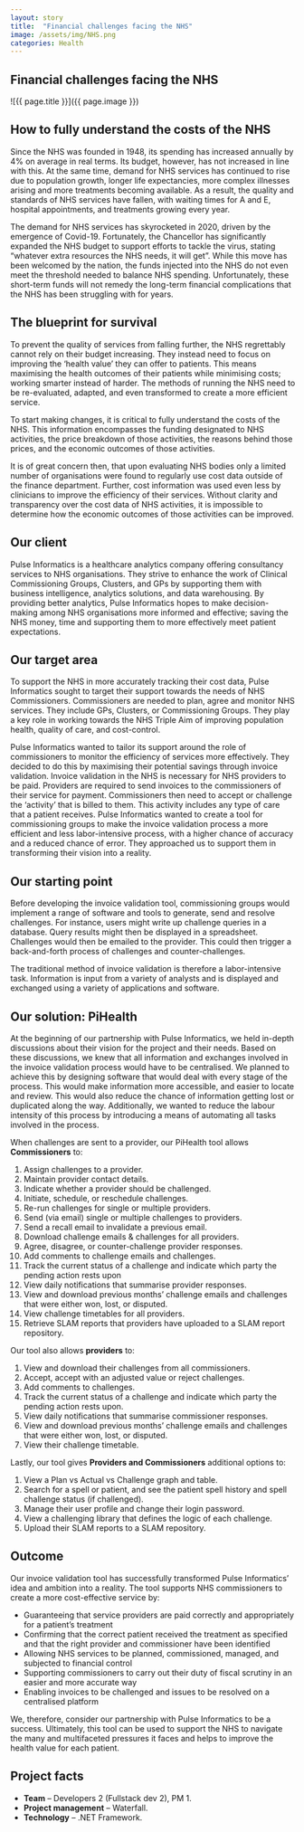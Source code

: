 ```yaml
---
layout: story
title:  "Financial challenges facing the NHS"
image: /assets/img/NHS.png
categories: Health
---
```


## Financial challenges facing the NHS

![{{ page.title }}]({{ page.image }})

## How to fully understand the costs of the NHS
Since the NHS was founded in 1948, its spending has increased annually by 4% on average in real terms. Its budget, however, has not increased in line with this. At the same time, demand for NHS services has continued to rise due to population growth, longer life expectancies, more complex illnesses arising and more treatments becoming available. As a result, the quality and standards of NHS services have fallen, with waiting times for A and E, hospital appointments, and treatments growing every year. 

The demand for NHS services has skyrocketed in 2020, driven by the emergence of Covid-19. Fortunately, the Chancellor has significantly expanded the NHS budget to support efforts to tackle the virus, stating “whatever extra resources the NHS needs, it will get”. While this move has been welcomed by the nation, the funds injected into the NHS do not even meet the threshold needed to balance NHS spending. Unfortunately, these short-term funds will not remedy the long-term financial complications that the NHS has been struggling with for years.

## The blueprint for survival
To prevent the quality of services from falling further, the NHS regrettably cannot rely on their budget increasing. They instead need to focus on improving the ‘health value’ they can offer to patients. This means maximising the health outcomes of their patients while minimising costs; working smarter instead of harder. The methods of running the NHS need to be re-evaluated, adapted, and even transformed to create a more efficient service. 

To start making changes, it is critical to fully understand the costs of the NHS. This information encompasses the funding designated to NHS activities, the price breakdown of those activities, the reasons behind those prices, and the economic outcomes of those activities. 

It is of great concern then, that upon evaluating NHS bodies only a limited number of organisations were found to regularly use cost data outside of the finance department. Further, cost information was used even less by clinicians to improve the efficiency of their services. Without clarity and transparency over the cost data of NHS activities, it is impossible to determine how the economic outcomes of those activities can be improved. 


## Our client
Pulse Informatics is a healthcare analytics company offering consultancy services to NHS organisations. They strive to enhance the work of Clinical Commissioning Groups, Clusters, and GPs by supporting them with business intelligence, analytics solutions, and data warehousing. By providing better analytics, Pulse Informatics hopes to make decision-making among NHS organisations more informed and effective; saving the NHS money, time and supporting them to more effectively meet patient expectations. 

## Our target area
To support the NHS in more accurately tracking their cost data, Pulse Informatics sought to target their support towards the needs of NHS Commissioners. Commissioners are needed to plan, agree and monitor NHS services. They include GPs, Clusters, or Commissioning Groups. They play a key role in working towards the NHS Triple Aim of improving population health, quality of care, and cost-control. 

Pulse Informatics wanted to tailor its support around the role of commissioners to monitor the efficiency of services more effectively. They decided to do this by maximising their potential savings through invoice validation. Invoice validation in the NHS is necessary for NHS providers to be paid. Providers are required to send invoices to the commissioners of their service for payment. Commissioners then need to accept or challenge the ‘activity’ that is billed to them. This activity includes any type of care that a patient receives. Pulse Informatics wanted to create a tool for commissioning groups to make the invoice validation process a more efficient and less labor-intensive process, with a higher chance of accuracy and a reduced chance of error. They approached us to support them in transforming their vision into a reality.


## Our starting point
Before developing the invoice validation tool, commissioning groups would implement a range of software and tools to generate, send and resolve challenges. For instance, users might write up challenge queries in a database. Query results might then be displayed in a spreadsheet. Challenges would then be emailed to the provider. This could then trigger a back-and-forth process of challenges and counter-challenges. 

The traditional method of invoice validation is therefore a labor-intensive task. Information is input from a variety of analysts and is displayed and exchanged using a variety of applications and software.

## Our solution: PiHealth
At the beginning of our partnership with Pulse Informatics, we held in-depth discussions about their vision for the project and their needs. Based on these discussions, we knew that all information and exchanges involved in the invoice validation process would have to be centralised. We planned to achieve this by designing software that would deal with every stage of the process. This would make information more accessible, and easier to locate and review. This would also reduce the chance of information getting lost or duplicated along the way. Additionally, we wanted to reduce the labour intensity of this process by introducing a means of automating all tasks involved in the process.

When challenges are sent to a provider, our PiHealth tool allows **Commissioners** to:

1. Assign challenges to a provider.
2. Maintain provider contact details.
3. Indicate whether a provider should be challenged.
4. Initiate, schedule, or reschedule challenges.
5. Re-run challenges for single or multiple providers.
6. Send (via email) single or multiple challenges to providers.
7. Send a recall email to invalidate a previous email.
8. Download challenge emails & challenges for all providers.
9. Agree, disagree, or counter-challenge provider responses.
10. Add comments to challenge emails and challenges.
11. Track the current status of a challenge and indicate which party the pending action rests upon
12. View daily notifications that summarise provider responses.
13. View and download previous months’ challenge emails and challenges that were either won, lost, or disputed.
14. View challenge timetables for all providers.
15. Retrieve SLAM reports that providers have uploaded to a SLAM report repository.

Our tool also allows **providers** to:

1. View and download their challenges from all commissioners.
2. Accept, accept with an adjusted value or reject challenges.
3. Add comments to challenges.
4. Track the current status of a challenge and indicate which party the pending action rests upon.
5. View daily notifications that summarise commissioner responses.
6. View and download previous months’ challenge emails and challenges that were either won, lost, or disputed.
7. View their challenge timetable.

Lastly, our tool gives **Providers and Commissioners** additional options to:

1. View a Plan vs Actual vs Challenge graph and table.
2. Search for a spell or patient, and see the patient spell history and spell challenge status (if challenged).
3. Manage their user profile and change their login password.
4. View a challenging library that defines the logic of each challenge.
5. Upload their SLAM reports to a SLAM repository.

## Outcome
Our invoice validation tool has successfully transformed Pulse Informatics’ idea and ambition into a reality. The tool supports NHS commissioners to create a more cost-effective service by:

- Guaranteeing that service providers are paid correctly and appropriately for a patient’s treatment
- Confirming that the correct patient received the treatment as specified and that the right provider and commissioner have been identified
- Allowing NHS services to be planned, commissioned, managed, and subjected to financial control
- Supporting commissioners to carry out their duty of fiscal scrutiny in an easier and more accurate way
- Enabling invoices to be challenged and issues to be resolved on a centralised platform

We, therefore, consider our partnership with Pulse Informatics to be a success. Ultimately, this tool can be used to support the NHS to navigate the many and multifaceted pressures it faces and helps to improve the health value for each patient.

## Project facts
- **Team** – Developers 2 (Fullstack dev 2), PM 1.
- **Project management** – Waterfall.
- **Technology** – .NET Framework.
